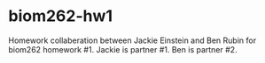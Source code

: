 # biom262-hw1
Homework collaberation between Jackie Einstein and Ben Rubin for biom262 homework #1.
Jackie is partner #1.
Ben is partner #2.
